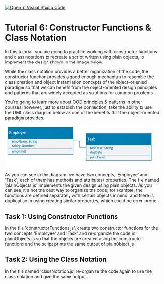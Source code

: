 [![Open in Visual Studio Code](https://classroom.github.com/assets/open-in-vscode-c66648af7eb3fe8bc4f294546bfd86ef473780cde1dea487d3c4ff354943c9ae.svg)](https://classroom.github.com/online_ide?assignment_repo_id=9274534&assignment_repo_type=AssignmentRepo)
# Tutorial 6: Constructor Functions & Class Notation

In this tutorial, you are going to practice working with constructor functions and class notations to recreate a script written using plain objects, to implement the design shown in the image below.

While the class notation provides a better organization of the code, the constructor function provides a good enough mechanism to resemble the class creation and object instantiation concepts of the object-oriented paradigm so that we can benefit from the object-oriented design principles and patterns that are widely accepted as solutions for common problems.

You're going to learn more about OOD principles & patterns in other courses; however, just to establish the connection, take the ability to use the UML class diagram below as one of the benefits that the object-oriented paradigm provides.


![](EmpTaskUML.png)

As you can see in the diagram, we have two concepts, 'Employee' and  'Task'; each of them has methods and attributes/ properties. The file named 'plainObjects.js' implements the given design using plain objects. As you can see, it's not the best way to organize the code; for example, the functions are defined separately with certain objects in mind, and there is duplication in using creating similar properties, which could be error-prone. 

## Task 1: Using Constructor Functions

In the file 'constructorFunctions.js', create two constructor functions for the two concepts 'Employee' and 'Task' and re-organize the code in plainObjects.js so that the objects are created using the constructor functions and the script prints the same output of plainObject.js

## Task 2: Using the Class Notation

In the file named 'classNotation.js' re-organize the code again to use the class notation and give the same output.


